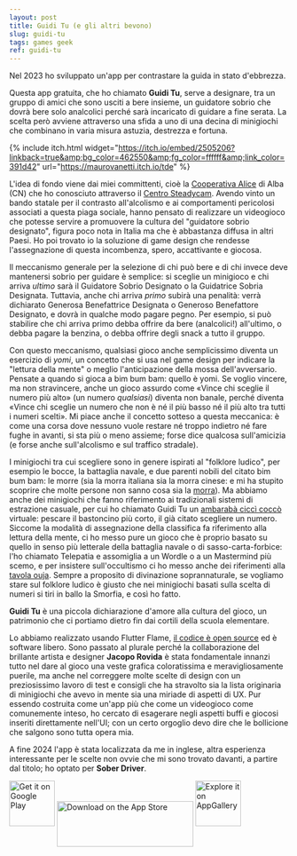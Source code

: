 ```yaml
---
layout: post
title: Guidi Tu (e gli altri bevono)
slug: guidi-tu
tags: games geek
ref: guidi-tu
---
```

Nel 2023 ho sviluppato un'app per contrastare la guida in stato d'ebbrezza.

Questa app gratuita, che ho chiamato **Guidi Tu**, serve a designare, tra un gruppo di amici che sono usciti a bere insieme, un guidatore sobrio che dovrà bere solo analcolici perché sarà incaricato di guidare a fine serata. La scelta però avviene attraverso una sfida a uno di una decina di minigiochi che combinano in varia misura astuzia, destrezza e fortuna.

{% include itch.html widget="https://itch.io/embed/2505206?linkback=true&amp;bg_color=462550&amp;fg_color=ffffff&amp;link_color=391d42" url="https://maurovanetti.itch.io/tde" %}

L'idea di fondo viene dai miei committenti, cioè la [Cooperativa Alice](https://coopalice.net/) di Alba (CN) che ho conosciuto attraverso il [Centro Steadycam](https://centrosteadycam.it/). Avendo vinto un bando statale per il contrasto all'alcolismo e ai comportamenti pericolosi associati a questa piaga sociale, hanno pensato di realizzare un videogioco che potesse servire a promuovere la cultura del "guidatore sobrio designato", figura poco nota in Italia ma che è abbastanza diffusa in altri Paesi. Ho poi trovato io la soluzione di game design che rendesse l'assegnazione di questa incombenza, spero, accattivante e giocosa.

Il meccanismo generale per la selezione di chi può bere e di chi invece deve mantenersi sobrio per guidare è semplice: si sceglie un minigioco e chi arriva *ultimo* sarà il Guidatore Sobrio Designato o la Guidatrice Sobria Designata. Tuttavia, anche chi arriva *primo* subirà una penalità: verrà dichiarato Generosa Benefattrice Designata o Generoso Benefattore Designato, e dovrà in qualche modo pagare pegno. Per esempio, si può stabilire che chi arriva primo debba offrire da bere (analcolici!) all'ultimo, o debba pagare la benzina, o debba offrire degli snack a tutto il gruppo.

Con questo meccanismo, qualsiasi gioco anche semplicissimo diventa un esercizio di *yomi*, un concetto che si usa nel game design per indicare la "lettura della mente" o meglio l'anticipazione della mossa dell'avversario. Pensate a quando si gioca a bim bum bam: quello è yomi. Se voglio vincere, ma non stravincere, anche un gioco assurdo come «Vince chi sceglie il numero più alto» (un numero *qualsiasi*) diventa non banale, perché diventa «Vince chi sceglie un numero che non è né il più basso né il più alto tra tutti i numeri scelti». Mi piace anche il concetto sotteso a questa meccanica: è come una corsa dove nessuno vuole restare né troppo indietro né fare fughe in avanti, si sta più o meno assieme; forse dice qualcosa sull'amicizia (e forse anche sull'alcolismo e sul traffico stradale).

I minigiochi tra cui scegliere sono in genere ispirati al "folklore ludico", per esempio le bocce, la battaglia navale, e due parenti nobili del citato bim bum bam: le morre (sia la morra italiana sia la morra cinese: e mi ha stupito scoprire che molte persone non sanno cosa sia la [morra](https://it.wikipedia.org/wiki/Morra)). Ma abbiamo anche dei minigiochi che fanno riferimento ai tradizionali sistemi di estrazione casuale, per cui ho chiamato Guidi Tu un [ambarabà ciccì coccò](https://it.wikipedia.org/wiki/Ambarabà_ciccì_coccò) virtuale: pescare il bastoncino più corto, il già citato scegliere un numero. Siccome la modalità di assegnazione della classifica fa riferimento alla lettura della mente, ci ho messo pure un gioco che è proprio basato su quello in senso più letterale della battaglia navale o di sasso-carta-forbice: l'ho chiamato Telepatia e assomiglia a un Wordle o a un Mastermind più scemo, e per insistere sull'occultismo ci ho messo anche dei riferimenti alla [tavola ouja](https://it.wikipedia.org/wiki/Tavola_ouija). Sempre a proposito di divinazione soprannaturale, se vogliamo stare sul folklore ludico è giusto che nei minigiochi basati sulla scelta di numeri si tiri in ballo la Smorfia, e così ho fatto.

**Guidi Tu** è una piccola dichiarazione d'amore alla cultura del gioco, un patrimonio che ci portiamo dietro fin dai cortili della scuola elementare.

Lo abbiamo realizzato usando Flutter Flame, [il codice è open source](https://github.com/maurovanetti/guidi-tu/) ed è software libero. Sono passato al plurale perché la collaborazione del brillante artista e designer **Jacopo Rovida** è stata fondamentale innanzi tutto nel dare al gioco una veste grafica coloratissima e meravigliosamente puerile, ma anche nel correggere molte scelte di design con un preziosissimo lavoro di test e consigli che ha stravolto sia la lista originaria di minigiochi che avevo in mente sia una miriade di aspetti di UX. Pur essendo costruita come un'app più che come un videogioco come comunemente inteso, ho cercato di esagerare negli aspetti buffi e giocosi inseriti direttamente nell'UI; con un certo orgoglio devo dire che le bollicione che salgono sono tutta opera mia.

A fine 2024 l'app è stata localizzata da me in inglese, altra esperienza interessante per le scelte non ovvie che mi sono trovato davanti, a partire dal titolo; ho optato per **Sober Driver**.

<a href='https://play.google.com/store/apps/details?id=net.coopalice.guiditu'>
<img alt='Get it on Google Play' src='https://github.com/maurovanetti/guidi-tu/blob/main/extra/readme/get-it-on-google-play.png?raw=true' style="height: 82px;"/></a>

<a href="https://apps.apple.com/it/app/guidi-tu/id6476491805?itscg=30200&itsct=apps_box_badge&mttnsubad=6476491805" style="display: inline-block;">
<img src="https://toolbox.marketingtools.apple.com/api/v2/badges/download-on-the-app-store/black/en-us?releaseDate=1706659200" alt="Download on the App Store" style="width: 246px; height: 82px; vertical-align: middle; object-fit: contain;" /></a>

<a href='https://url.cloud.huawei.com/pgR2uPpQTS?shareTo=qrcode'>
<img alt='Explore it on AppGallery' src='https://github.com/maurovanetti/guidi-tu/blob/main/extra/readme/explore-it-on-app-gallery.png?raw=true' style="height: 82px;"/>
</a>